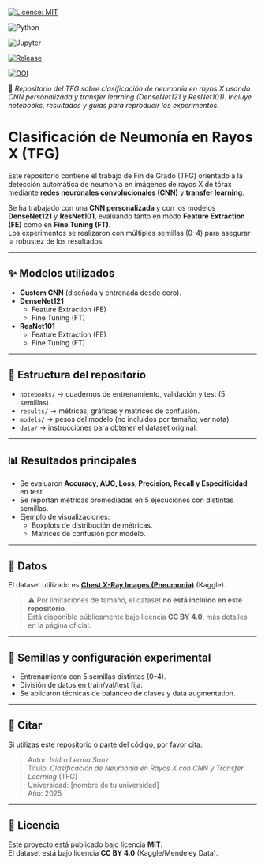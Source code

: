 <!-- Licencia (MIT) -->
[![License: MIT](https://img.shields.io/badge/License-MIT-green.svg)](./LICENSE)

<!-- Lenguaje principal (Python) -->
![Python](https://img.shields.io/badge/Python-3.x-blue.svg)

<!-- Jupyter Notebook (porque el repo principal es .ipynb) -->
![Jupyter](https://img.shields.io/badge/Notebook-Jupyter-orange.svg)

<!-- Última versión (Release) -->
[![Release](https://img.shields.io/github/v/release/ilermaaz/tfg-neumonia-cnn?label=release)](https://github.com/ilermaaz/tfg-neumonia-cnn/releases)

<!-- DOI (cuando lo emitas con Zenodo) -->
[![DOI](https://img.shields.io/badge/DOI-pending-lightgrey.svg)](#)


🚀 *Repositorio del TFG sobre clasificación de neumonía en rayos X usando CNN personalizada y transfer learning (DenseNet121 y ResNet101). Incluye notebooks, resultados y guías para reproducir los experimentos.*  

# Clasificación de Neumonía en Rayos X (TFG)

Este repositorio contiene el trabajo de Fin de Grado (TFG) orientado a la detección automática de neumonía en imágenes de rayos X de tórax mediante **redes neuronales convolucionales (CNN)** y **transfer learning**.

Se ha trabajado con una **CNN personalizada** y con los modelos **DenseNet121** y **ResNet101**, evaluando tanto en modo **Feature Extraction (FE)** como en **Fine Tuning (FT)**.  
Los experimentos se realizaron con múltiples semillas (0–4) para asegurar la robustez de los resultados.

---

## ✨ Modelos utilizados

- **Custom CNN** (diseñada y entrenada desde cero).  
- **DenseNet121**  
  - Feature Extraction (FE)  
  - Fine Tuning (FT)  
- **ResNet101**  
  - Feature Extraction (FE)  
  - Fine Tuning (FT)  

---

## 📂 Estructura del repositorio

- `notebooks/` → cuadernos de entrenamiento, validación y test (5 semillas).  
- `results/` → métricas, gráficas y matrices de confusión.  
- `models/` → pesos del modelo (no incluidos por tamaño; ver nota).  
- `data/` → instrucciones para obtener el dataset original.  

---

## 📊 Resultados principales

- Se evaluaron **Accuracy, AUC, Loss, Precision, Recall y Especificidad** en test.  
- Se reportan métricas promediadas en 5 ejecuciones con distintas semillas.  
- Ejemplo de visualizaciones:  
  - Boxplots de distribución de métricas.  
  - Matrices de confusión por modelo.  

---

## 📁 Datos

El dataset utilizado es **[Chest X-Ray Images (Pneumonia)](https://www.kaggle.com/datasets/paultimothymooney/chest-xray-pneumonia)** (Kaggle).  

> ⚠️ Por limitaciones de tamaño, el dataset **no está incluido en este repositorio**.  
Está disponible públicamente bajo licencia **CC BY 4.0**, más detalles en la página oficial.  

---

## 📌 Semillas y configuración experimental

- Entrenamiento con 5 semillas distintas (0–4).  
- División de datos en train/val/test fija.  
- Se aplicaron técnicas de balanceo de clases y data augmentation.  

---

## 📖 Citar

Si utilizas este repositorio o parte del código, por favor cita:  

> Autor: *Isidro Lerma Sanz*  
> Título: *Clasificación de Neumonía en Rayos X con CNN y Transfer Learning* (TFG)  
> Universidad: [nombre de tu universidad]  
> Año: 2025  

---

## 📜 Licencia

Este proyecto está publicado bajo licencia **MIT**.  
El dataset está bajo licencia **CC BY 4.0** (Kaggle/Mendeley Data).
